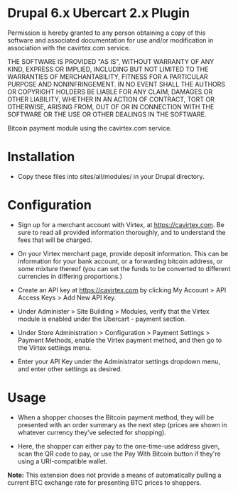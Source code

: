 
Drupal 6.x Ubercart 2.x Plugin
==============================

Permission is hereby granted to any person obtaining a copy of this software and associated documentation for use and/or modification in association with the cavirtex.com service.

THE SOFTWARE IS PROVIDED "AS IS", WITHOUT WARRANTY OF ANY KIND, EXPRESS OR IMPLIED, INCLUDING BUT NOT LIMITED TO THE WARRANTIES OF MERCHANTABILITY, FITNESS FOR A PARTICULAR PURPOSE AND NONINFRINGEMENT. IN NO EVENT SHALL THE AUTHORS OR COPYRIGHT HOLDERS BE LIABLE FOR ANY CLAIM, DAMAGES OR OTHER LIABILITY, WHETHER IN AN ACTION OF CONTRACT, TORT OR OTHERWISE, ARISING FROM, OUT OF OR IN CONNECTION WITH THE SOFTWARE OR THE USE OR OTHER DEALINGS IN THE SOFTWARE.

Bitcoin payment module using the cavirtex.com service.

Installation
============
+ Copy these files into sites/all/modules/ in your Drupal directory.

Configuration
=============
+ Sign up for a merchant account with Virtex, at https://cavirtex.com. Be sure to read all provided information thoroughly, and to understand the fees that will be charged.

+ On your Virtex merchant page, provide deposit information. This can be information for your bank account, or a forwarding bitcoin address, or some mixture thereof (you can set the funds to be converted to different currencies in differing proportions.)

+ Create an API key at https://cavirtex.com by clicking My Account > API Access Keys > Add New API Key.

+ Under Administer > Site Building > Modules, verify that the Virtex module is enabled under the Ubercart - payment section.

+ Under Store Administration > Configuration > Payment Settings > Payment Methods, enable the Virtex payment method, and then go to the Virtex settings menu.

+ Enter your API Key under the Administrator settings dropdown menu, and enter other settings as desired.


Usage
=====
+ When a shopper chooses the Bitcoin payment method, they will be presented with an order summary as the next step (prices are shown in whatever currency they've selected for shopping).

+ Here, the shopper can either pay to the one-time-use address given, scan the QR code to pay, or use the Pay With Bitcoin button if they're using a URI-compatible wallet.

**Note:** This extension does not provide a means of automatically pulling a current BTC exchange rate for presenting BTC prices to shoppers.

